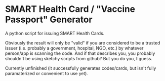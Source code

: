 # SMART Health Card / "Vaccine Passport" Generator

A python script for issuing SMART Health Cards.

Obviously the result will only be "valid" if you are considered to be a trusted
issuer (i.e. probably a government, hospital, NGO, etc.) by whatever
person/app is scanning the code. And if that describes you, you probably
shouldn't be using sketchy scripts from github?  But you do you, I guess.

Currently unfinished (it successfully generates codes/cards, but isn't
fully paramaterized or convenient to use yet).
